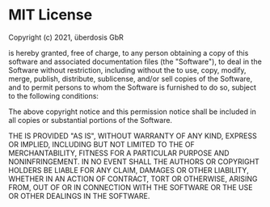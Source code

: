 # MIT License

Copyright (c) 2021, überdosis GbR

 is hereby granted, free of charge, to any person obtaining a copy of this software and associated documentation files (the "Software"), to deal in the Software without restriction, including without  the  to use, copy, modify, merge, publish, distribute, sublicense, and/or sell copies of the Software, and to permit persons to whom the Software is furnished to do so, subject to the following conditions:

The above copyright notice and this permission notice shall be included in all copies or substantial portions of the Software.

THE  IS PROVIDED "AS IS", WITHOUT WARRANTY OF ANY KIND, EXPRESS OR IMPLIED, INCLUDING BUT NOT LIMITED TO THE  OF MERCHANTABILITY, FITNESS FOR A PARTICULAR PURPOSE AND NONINFRINGEMENT. IN NO EVENT SHALL THE AUTHORS OR COPYRIGHT HOLDERS BE LIABLE FOR ANY CLAIM, DAMAGES OR OTHER LIABILITY, WHETHER IN AN ACTION OF CONTRACT, TORT OR OTHERWISE, ARISING FROM, OUT OF OR IN CONNECTION WITH THE SOFTWARE OR THE USE OR OTHER DEALINGS IN THE SOFTWARE.